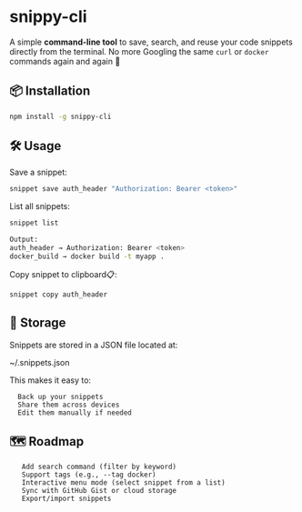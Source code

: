 # snippy-cli
A simple **command-line tool** to save, search, and reuse your code snippets directly from the terminal.   No more Googling the same `curl` or `docker` commands again and again 🚀



## 📦 Installation

```bash
npm install -g snippy-cli
```

## 🛠️ Usage

Save a snippet:
```bash
snippet save auth_header "Authorization: Bearer <token>"
```


List all snippets:
```bash
snippet list

Output:
auth_header → Authorization: Bearer <token>
docker_build → docker build -t myapp .
```

Copy snippet to clipboard📋:
```bash
snippet copy auth_header
```


## 📂 Storage

Snippets are stored in a JSON file located at:

~/.snippets.json


This makes it easy to:
```
  Back up your snippets
  Share them across devices
  Edit them manually if needed
```



## 🗺️ Roadmap
```
   Add search command (filter by keyword) 
   Support tags (e.g., --tag docker)
   Interactive menu mode (select snippet from a list)
   Sync with GitHub Gist or cloud storage
   Export/import snippets
```
    
